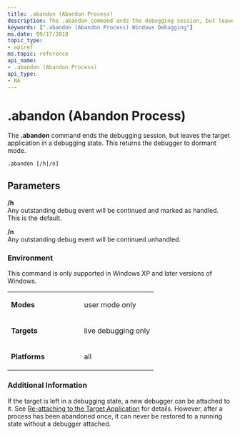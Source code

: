 ```yaml
---
title: .abandon (Abandon Process)
description: The .abandon command ends the debugging session, but leaves the target application in a debugging state. This returns the debugger to dormant mode.
keywords: [".abandon (Abandon Process) Windows Debugging"]
ms.date: 09/17/2018
topic_type:
- apiref
ms.topic: reference
api_name:
- .abandon (Abandon Process)
api_type:
- NA
---
```


# .abandon (Abandon Process)


The **.abandon** command ends the debugging session, but leaves the target application in a debugging state. This returns the debugger to dormant mode.

```dbgcmd
.abandon [/h|/n] 
```

## <span id="ddk_meta_abandon_process_dbg"></span><span id="DDK_META_ABANDON_PROCESS_DBG"></span>Parameters


<span id="________h______"></span><span id="________H______"></span> **/h**   
Any outstanding debug event will be continued and marked as handled. This is the default.

<span id="________n______"></span><span id="________N______"></span> **/n**   
Any outstanding debug event will be continued unhandled.

### <span id="Environment"></span><span id="environment"></span><span id="ENVIRONMENT"></span>Environment

This command is only supported in Windows XP and later versions of Windows.

<table>
<colgroup>
<col width="50%" />
<col width="50%" />
</colgroup>
<tbody>
<tr class="odd">
<td align="left"><p><strong>Modes</strong></p></td>
<td align="left"><p>user mode only</p></td>
</tr>
<tr class="even">
<td align="left"><p><strong>Targets</strong></p></td>
<td align="left"><p>live debugging only</p></td>
</tr>
<tr class="odd">
<td align="left"><p><strong>Platforms</strong></p></td>
<td align="left"><p>all</p></td>
</tr>
</tbody>
</table>

 

### <span id="Additional_Information"></span><span id="additional_information"></span><span id="ADDITIONAL_INFORMATION"></span>Additional Information

If the target is left in a debugging state, a new debugger can be attached to it. See [Re-attaching to the Target Application](reattaching-to-the-target-application.md) for details. However, after a process has been abandoned once, it can never be restored to a running state without a debugger attached.

 

 





